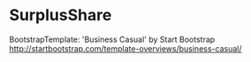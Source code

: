 # SurplusShare
BootstrapTemplate: 'Business Casual' by Start Bootstrap
http://startbootstrap.com/template-overviews/business-casual/
